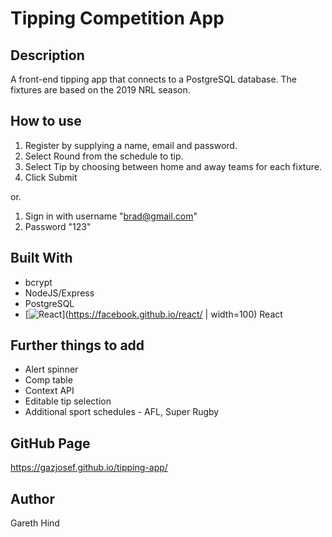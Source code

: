 # Tipping Competition App

## Description

A front-end tipping app that connects to a PostgreSQL database. The fixtures are based on the 2019 NRL season.

## How to use

1. Register by supplying a name, email and password.
2. Select Round from the schedule to tip.
3. Select Tip by choosing between home and away teams for each fixture.
4. Click Submit

or.

1. Sign in with username "brad@gmail.com"
2. Password "123"

## Built With

- bcrypt
- NodeJS/Express
- PostgreSQL
- [![React](https://raw.githubusercontent.com/jalbertsr/logo-badge-images/master/img/react_logo.png)](https://facebook.github.io/react/ | width=100)
 React

## Further things to add

- Alert spinner
- Comp table
- Context API
- Editable tip selection
- Additional sport schedules - AFL, Super Rugby

## GitHub Page

https://gazjosef.github.io/tipping-app/

## Author

Gareth Hind
